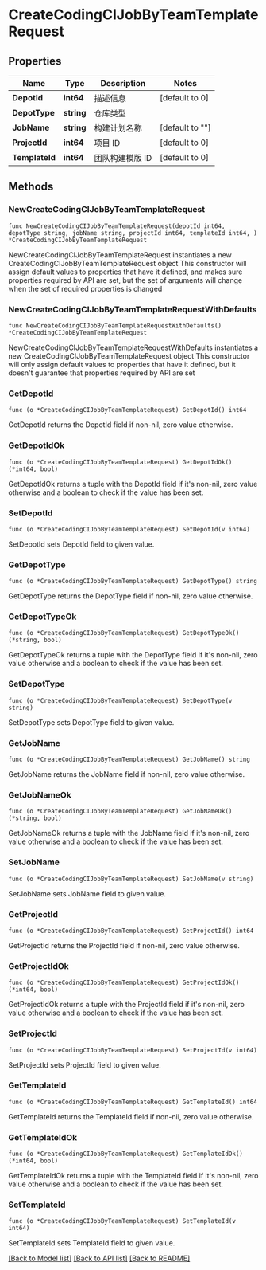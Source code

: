 # CreateCodingCIJobByTeamTemplateRequest

## Properties

Name | Type | Description | Notes
------------ | ------------- | ------------- | -------------
**DepotId** | **int64** | 描述信息 | [default to 0]
**DepotType** | **string** | 仓库类型 | 
**JobName** | **string** | 构建计划名称 | [default to ""]
**ProjectId** | **int64** | 项目 ID | [default to 0]
**TemplateId** | **int64** | 团队构建模版 ID | [default to 0]

## Methods

### NewCreateCodingCIJobByTeamTemplateRequest

`func NewCreateCodingCIJobByTeamTemplateRequest(depotId int64, depotType string, jobName string, projectId int64, templateId int64, ) *CreateCodingCIJobByTeamTemplateRequest`

NewCreateCodingCIJobByTeamTemplateRequest instantiates a new CreateCodingCIJobByTeamTemplateRequest object
This constructor will assign default values to properties that have it defined,
and makes sure properties required by API are set, but the set of arguments
will change when the set of required properties is changed

### NewCreateCodingCIJobByTeamTemplateRequestWithDefaults

`func NewCreateCodingCIJobByTeamTemplateRequestWithDefaults() *CreateCodingCIJobByTeamTemplateRequest`

NewCreateCodingCIJobByTeamTemplateRequestWithDefaults instantiates a new CreateCodingCIJobByTeamTemplateRequest object
This constructor will only assign default values to properties that have it defined,
but it doesn't guarantee that properties required by API are set

### GetDepotId

`func (o *CreateCodingCIJobByTeamTemplateRequest) GetDepotId() int64`

GetDepotId returns the DepotId field if non-nil, zero value otherwise.

### GetDepotIdOk

`func (o *CreateCodingCIJobByTeamTemplateRequest) GetDepotIdOk() (*int64, bool)`

GetDepotIdOk returns a tuple with the DepotId field if it's non-nil, zero value otherwise
and a boolean to check if the value has been set.

### SetDepotId

`func (o *CreateCodingCIJobByTeamTemplateRequest) SetDepotId(v int64)`

SetDepotId sets DepotId field to given value.


### GetDepotType

`func (o *CreateCodingCIJobByTeamTemplateRequest) GetDepotType() string`

GetDepotType returns the DepotType field if non-nil, zero value otherwise.

### GetDepotTypeOk

`func (o *CreateCodingCIJobByTeamTemplateRequest) GetDepotTypeOk() (*string, bool)`

GetDepotTypeOk returns a tuple with the DepotType field if it's non-nil, zero value otherwise
and a boolean to check if the value has been set.

### SetDepotType

`func (o *CreateCodingCIJobByTeamTemplateRequest) SetDepotType(v string)`

SetDepotType sets DepotType field to given value.


### GetJobName

`func (o *CreateCodingCIJobByTeamTemplateRequest) GetJobName() string`

GetJobName returns the JobName field if non-nil, zero value otherwise.

### GetJobNameOk

`func (o *CreateCodingCIJobByTeamTemplateRequest) GetJobNameOk() (*string, bool)`

GetJobNameOk returns a tuple with the JobName field if it's non-nil, zero value otherwise
and a boolean to check if the value has been set.

### SetJobName

`func (o *CreateCodingCIJobByTeamTemplateRequest) SetJobName(v string)`

SetJobName sets JobName field to given value.


### GetProjectId

`func (o *CreateCodingCIJobByTeamTemplateRequest) GetProjectId() int64`

GetProjectId returns the ProjectId field if non-nil, zero value otherwise.

### GetProjectIdOk

`func (o *CreateCodingCIJobByTeamTemplateRequest) GetProjectIdOk() (*int64, bool)`

GetProjectIdOk returns a tuple with the ProjectId field if it's non-nil, zero value otherwise
and a boolean to check if the value has been set.

### SetProjectId

`func (o *CreateCodingCIJobByTeamTemplateRequest) SetProjectId(v int64)`

SetProjectId sets ProjectId field to given value.


### GetTemplateId

`func (o *CreateCodingCIJobByTeamTemplateRequest) GetTemplateId() int64`

GetTemplateId returns the TemplateId field if non-nil, zero value otherwise.

### GetTemplateIdOk

`func (o *CreateCodingCIJobByTeamTemplateRequest) GetTemplateIdOk() (*int64, bool)`

GetTemplateIdOk returns a tuple with the TemplateId field if it's non-nil, zero value otherwise
and a boolean to check if the value has been set.

### SetTemplateId

`func (o *CreateCodingCIJobByTeamTemplateRequest) SetTemplateId(v int64)`

SetTemplateId sets TemplateId field to given value.



[[Back to Model list]](../README.md#documentation-for-models) [[Back to API list]](../README.md#documentation-for-api-endpoints) [[Back to README]](../README.md)


